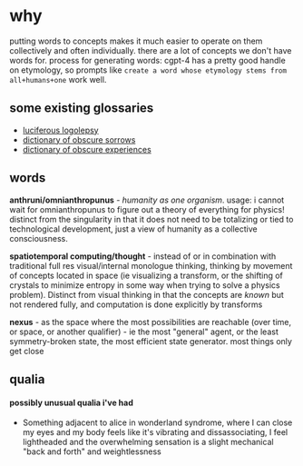 # why
putting words to concepts makes it much easier to operate on them collectively and often individually. there are a lot of concepts we don't have words for.
process for generating words: cgpt-4 has a pretty good handle on etymology, so prompts like `create a word whose etymology stems from all+humans+one` work well.

## some existing glossaries
- [luciferous logolepsy](http://web.archive.org/web/20220725070831/https://arcane.org/luciferous-logolepsy/)
- [dictionary of obscure sorrows](https://archive.org/details/the-dictionary-of-obscure-sorrows/page/n23/mode/2up)
- [dictionary of obscure experiences](http://web.archive.org/web/20230610200656/https://dulwichcentre.com.au/wp-content/uploads/2021/04/Dictionary-of-Obscure-Experiences-compiled-by-David-Newman.pdf)

## words
**anthruni/omnianthropunus** - *humanity as one organism*. usage: i cannot wait for omnianthropunus to figure out a theory of everything for physics! distinct from the singularity in that it does not need to be totalizing or tied to technological development, just a view of humanity as a collective consciousness.

**spatiotemporal computing/thought** - instead of or in combination with traditional full res visual/internal monologue thinking, thinking by movement of concepts located in space (ie visualizing a transform, or the shifting of crystals to minimize entropy in some way when trying to solve a physics problem). Distinct from visual thinking in that the concepts are *known* but not rendered fully, and computation is done explicitly by transforms

**nexus** - as the space where the most possibilities are reachable (over time, or space, or another qualifier) - ie the most "general" agent, or the least symmetry-broken state, the most efficient state generator. most things only get close

## qualia
#### possibly unusual qualia i've had

- Something adjacent to alice in wonderland syndrome, where I can close my eyes and my body feels like it's vibrating and dissassociating, I feel lightheaded and the overwhelming sensation is a slight mechanical "back and forth" and weightlessness

